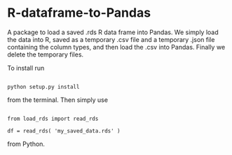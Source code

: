 # R-dataframe-to-Pandas

A package to load a saved .rds R data frame into Pandas. We simply load the data into R, saved as a temporary .csv file and a temporary .json file containing the column types, and then load the .csv into Pandas. Finally we delete the temporary files.

To install run

<pre><code> 
python setup.py install
</code></pre>

from the terminal. Then simply use

<pre><code> 
from load_rds import read_rds

df = read_rds( 'my_saved_data.rds' )
</code></pre>

from Python.